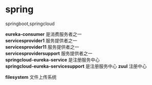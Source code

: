 # spring
springboot,springcloud

**eureka-consumer** 是消费服务者之一  
**servicesprovider1** 服务提供者之一  
**servicesprovider11** 服务提供者之一  
**servicesprovidersupport** 服务提供者之一  
**springcloud-eureka-service** 是注册服务中心  
**springcloud-eureka-servicesupport** 是注册服务中心 
**zuul** 注册中心

**filesystem** 文件上传系统
